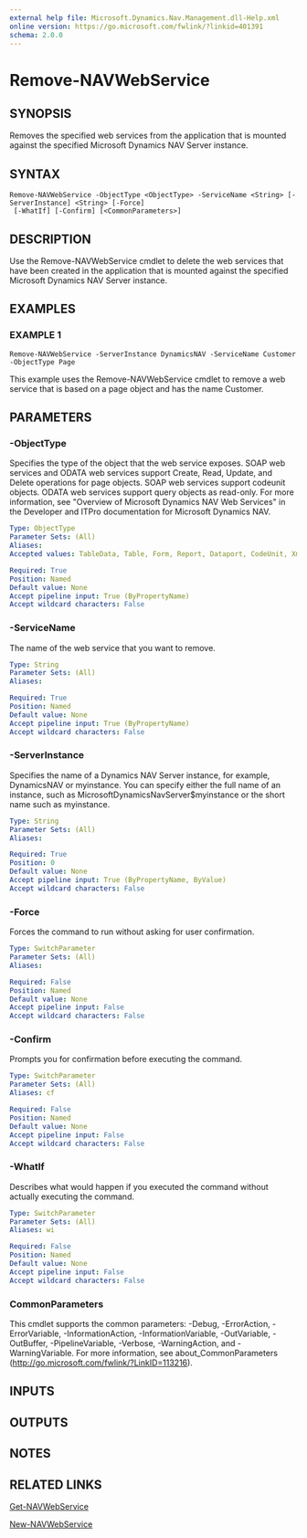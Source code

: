 ```yaml
---
external help file: Microsoft.Dynamics.Nav.Management.dll-Help.xml
online version: https://go.microsoft.com/fwlink/?linkid=401391
schema: 2.0.0
---
```


# Remove-NAVWebService

## SYNOPSIS
Removes the specified web services from the application that is mounted against the specified Microsoft Dynamics NAV Server instance.

## SYNTAX

```
Remove-NAVWebService -ObjectType <ObjectType> -ServiceName <String> [-ServerInstance] <String> [-Force]
 [-WhatIf] [-Confirm] [<CommonParameters>]
```

## DESCRIPTION
Use the Remove-NAVWebService cmdlet to delete the web services that have been created in the application that is mounted against the specified Microsoft Dynamics NAV Server instance.

## EXAMPLES

### EXAMPLE 1
```
Remove-NAVWebService -ServerInstance DynamicsNAV -ServiceName Customer -ObjectType Page
```

This example uses the Remove-NAVWebService cmdlet to remove a web service that is based on a page object and has the name Customer.

## PARAMETERS

### -ObjectType
Specifies the type of the object that the web service exposes. SOAP web services and ODATA web services support Create, Read, Update, and Delete operations for page objects. SOAP web services support codeunit objects. ODATA web services support query objects as read-only. For more information, see "Overview of Microsoft Dynamics NAV Web Services" in the Developer and ITPro documentation for Microsoft Dynamics NAV.

```yaml
Type: ObjectType
Parameter Sets: (All)
Aliases: 
Accepted values: TableData, Table, Form, Report, Dataport, CodeUnit, XmlPort, MenuSuite, Page, Query, System, FieldNumber, LimitedUsageTableData, TablePage, PageExtension, TableExtension

Required: True
Position: Named
Default value: None
Accept pipeline input: True (ByPropertyName)
Accept wildcard characters: False
```

### -ServiceName
The name of the web service that you want to remove.

```yaml
Type: String
Parameter Sets: (All)
Aliases: 

Required: True
Position: Named
Default value: None
Accept pipeline input: True (ByPropertyName)
Accept wildcard characters: False
```

### -ServerInstance
Specifies the name of a Dynamics NAV Server instance, for example, DynamicsNAV or myinstance. You can specify either the full name of an instance, such as MicrosoftDynamicsNavServer$myinstance or the short name such as myinstance.

```yaml
Type: String
Parameter Sets: (All)
Aliases: 

Required: True
Position: 0
Default value: None
Accept pipeline input: True (ByPropertyName, ByValue)
Accept wildcard characters: False
```

### -Force
Forces the command to run without asking for user confirmation.

```yaml
Type: SwitchParameter
Parameter Sets: (All)
Aliases: 

Required: False
Position: Named
Default value: None
Accept pipeline input: False
Accept wildcard characters: False
```

### -Confirm
Prompts you for confirmation before executing the command.

```yaml
Type: SwitchParameter
Parameter Sets: (All)
Aliases: cf

Required: False
Position: Named
Default value: None
Accept pipeline input: False
Accept wildcard characters: False
```

### -WhatIf
Describes what would happen if you executed the command without actually executing the command.

```yaml
Type: SwitchParameter
Parameter Sets: (All)
Aliases: wi

Required: False
Position: Named
Default value: None
Accept pipeline input: False
Accept wildcard characters: False
```

### CommonParameters
This cmdlet supports the common parameters: -Debug, -ErrorAction, -ErrorVariable, -InformationAction, -InformationVariable, -OutVariable, -OutBuffer, -PipelineVariable, -Verbose, -WarningAction, and -WarningVariable. For more information, see about_CommonParameters (http://go.microsoft.com/fwlink/?LinkID=113216).

## INPUTS

## OUTPUTS

## NOTES

## RELATED LINKS

[Get-NAVWebService](Get-NAVWebService.md)

[New-NAVWebService](New-NAVWebService.md)
